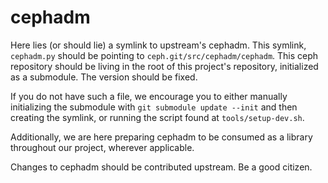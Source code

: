 cephadm
========

Here lies (or should lie) a symlink to upstream's cephadm. This symlink,
`cephadm.py` should be pointing to `ceph.git/src/cephadm/cephadm`. This ceph
repository should be living in the root of this project's repository,
initialized as a submodule. The version should be fixed.

If you do not have such a file, we encourage you to either manually initializing
the submodule with `git submodule update --init` and then creating the symlink,
or running the script found at `tools/setup-dev.sh`.

Additionally, we are here preparing cephadm to be consumed as a library
throughout our project, wherever applicable.

Changes to cephadm should be contributed upstream. Be a good citizen.

